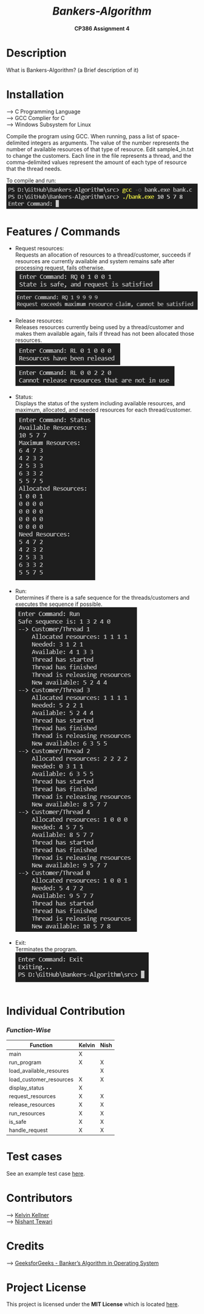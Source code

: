 _<h1 align= "center">Bankers-Algorithm</h1>_

<h4 align= "center">CP386 Assignment 4</h4>

# Description

What is Bankers-Algorithm? (a Brief description of it)

# Installation

--> C Programming Language<br/>
--> GCC Complier for C<br/>
--> Windows Subsystem for Linux<br/>

Compile the program using GCC. When running, pass a list of space-delimited integers as arguments.
The value of the number represents the number of available resources of that type of resource.
Edit sample4_in.txt to change the customers. Each line in the file represents a thread,
and the comma-delimited values represent the amount of each type of resource that the thread needs.

To compile and run:<br/>
<img src="./img/ss_1.png" alt="screenshot of compiling and running the program" /><br/>

# Features / Commands

- Request resources:<br/>
  Requests an allocation of resources to a thread/customer, succeeds if resources are currently available and system remains safe after processing request, fails otherwise.<br/>
  <img src="./img/ss_2.png" alt="screenshot of requesting resources successfully" /><br/>
  <img src="./img/ss_3.png" alt="screenshot of request for resources failing" /><br/>
  <br/>
- Release resources:<br/>
  Releases resources currently being used by a thread/customer and makes them available again, fails if thread has not been allocated those resources.<br/>
  <img src="./img/ss_4.png" alt="screenshot of releasing resources successfully" /><br/>
  <img src="./img/ss_5.png" alt="screenshot of request to release resources failing" /><br/>
  <br/>
- Status:<br/>
  Displays the status of the system including available resources, and maximum, allocated, and needed resources for each thread/customer.<br/>
  <img src="./img/ss_6.png" alt="screenshot of displaying status of the system" /><br/>
  <br/>
- Run:<br/>
  Determines if there is a safe sequence for the threads/customers and executes the sequence if possible.<br/>
  <img src="./img/ss_7.png" alt="screenshot of running the processes" /><br/>
  <br/>
- Exit:<br/>
  Terminates the program.<br/>
  <img src="./img/ss_8.png" alt="screenshot of exiting the program" /><br/>
  <br/>

# Individual Contribution

### _Function-Wise_

| Function                | Kelvin  | Nish  |
| ----------------------- | ------  | ----- |
| main                    |    X    |       |
| run_program             |    X    |   X   |
| load_available_resoures |         |   X   |
| load_customer_resources |    X    |   X   |
| display_status          |    X    |       |
| request_resources       |    X    |   X   |
| release_resources       |    X    |   X   |
| run_resources           |    X    |   X   |
| is_safe                 |    X    |   X   |
| handle_request          |    X    |   X   |

# Test cases

See an example test case [here](https://github.com/kelvinkellner/Bankers-Algorithm/blob/main/img/sample_output.md).

# Contributors

--> [Kelvin Kellner](https://github.com/kelvinkellner)<br/>
--> [Nishant Tewari](https://github.com/XSilviaX)<br/>

# Credits

--> [GeeksforGeeks - Banker’s Algorithm in Operating System](https://www.geeksforgeeks.org/bankers-algorithm-in-operating-system-2/)<br/>

# Project License

This project is licensed under the **MIT License** which is located [here](https://github.com/kelvinkellner/Bankers-Algorithm/blob/51cdac26b261e5d1328c41437b065f31d17f4da9/LICENSE).
